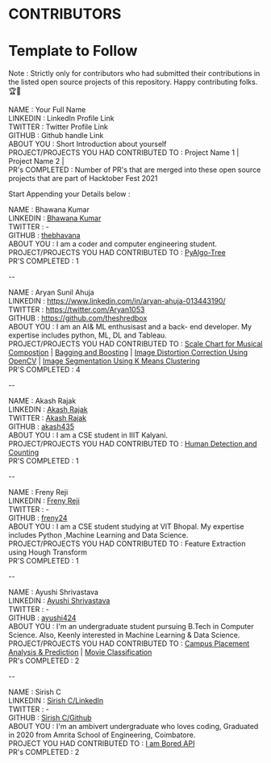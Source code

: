 # CONTRIBUTORS

# Template to Follow

Note : Strictly only for contributors who had submitted their contributions in the listed open source projects of this repository. Happy contributing folks.🏆👏

NAME : Your Full Name <br>
LINKEDIN : LinkedIn Profile Link <br>
TWITTER : Twitter Profile Link <br>
GITHUB : Github handle Link <br>
ABOUT YOU : Short Introduction about yourself <br>
PROJECT/PROJECTS YOU HAD CONTRIBUTED TO : Project Name 1 | Project Name 2 | <br>
PR's COMPLETED : Number of PR's that are merged into these open source projects that are part of Hacktober Fest 2021 <br>

Start Appending your Details below :

NAME : Bhawana Kumar <br>
LINKEDIN : [Bhawana Kumar](www.linkedin.com/in/bhawana-kumar) <br>
TWITTER :  - <br>
GITHUB : [thebhavana](https://github.com/thebhavana) <br>
ABOUT YOU : I am a coder and computer engineering student. <br>
PROJECT/PROJECTS YOU HAD CONTRIBUTED TO : [PyAlgo-Tree](https://github.com/prathimacode-hub/PyAlgo-Tree) <br>
PR'S COMPLETED : 1 <br>

--

NAME : Aryan Sunil Ahuja <br>
LINKEDIN : https://www.linkedin.com/in/aryan-ahuja-013443190/ <br>
TWITTER : https://twitter.com/Aryan1053 <br>
GITHUB : https://github.com/theshredbox <br>
ABOUT YOU : I am an AI& ML enthusisast and a back- end developer. My expertise includes python, ML, DL and Tableau. <br>
PROJECT/PROJECTS YOU HAD CONTRIBUTED TO : [Scale Chart for Musical Compostion](https://github.com/prathimacode-hub/Awesome_Python_Scripts/tree/main/GUIScripts/Scale%20Chart%20For%20Musical%20Composition) |  [Bagging and Boosting](https://github.com/prathimacode-hub/DS-ScriptsNook/tree/main/Machine%20Learning/Algorithms/Bagging%20and%20Boosting) |  [Image Distortion Correction Using OpenCV](https://github.com/prathimacode-hub/Awesome_Python_Scripts/tree/main/ImageProcessingScripts/Image%20Distortion%20Correction%20Using%20OpenCV) |  [Image Segmentation Using K Means Clustering](https://github.com/prathimacode-hub/Awesome_Python_Scripts/tree/main/ImageProcessingScripts/Image%20Segmentation%20Using%20K%20Means%20Clustering) <br>
PR'S COMPLETED : 4 <br>

--

NAME : Akash Rajak <br>
LINKEDIN : [Akash Rajak](https://www.linkedin.com/in/akash-rajak-akash435/) <br>
TWITTER :  [Akash Rajak](https://twitter.com/akash_ramanand) <br>
GITHUB : [akash435](https://github.com/akash435) <br>
ABOUT YOU : I am a CSE student in IIIT Kalyani. <br>
PROJECT/PROJECTS YOU HAD CONTRIBUTED TO : [Human Detection and Counting](https://github.com/prathimacode-hub/PyAlgo-Tree/tree/main/Computer%20Vision/Human%20Detection%20and%20Counting) <br>
PR'S COMPLETED : 1 <br>

--

NAME : Freny Reji <br>
LINKEDIN : [Freny Reji](https://www.linkedin.com/in/freny-reji-2401) <br>
TWITTER :  - <br>
GITHUB : [freny24](https://github.com/freny24) <br>
ABOUT YOU : I am a CSE student studying at VIT Bhopal. My expertise includes Python ,Machine Learning and Data Science. <br>
PROJECT/PROJECTS YOU HAD CONTRIBUTED TO : Feature Extraction using Hough Transform <br>
PR'S COMPLETED : 1 <br>

--


NAME : Ayushi Shrivastava <br>
LINKEDIN : [Ayushi Shrivastava](https://www.linkedin.com/in/ayushi-shrivastava-bb8b37199/) <br>
TWITTER : - <br>
GITHUB : [ayushi424](https://github.com/ayushi424) <br>
ABOUT YOU : I'm an undergraduate student pursuing B.Tech in Computer Science. Also, Keenly interested in Machine Learning & Data Science. <br>
PROJECT/PROJECTS YOU HAD CONTRIBUTED TO : [Campus Placement Analysis & Prediction](https://github.com/prathimacode-hub/PyAlgo-Tree/tree/main/Machine%20Learning/Campus%20Placement%20Analysis%20%26%20Prediction) | [Movie Classification](https://github.com/prathimacode-hub/PyAlgo-Tree/tree/main/Machine%20Learning/Movie%20Classification)  <br>
PR's COMPLETED : 2 <br>

--

NAME : Sirish C <br>
LINKEDIN : [Sirish C/LinkedIn](https://www.linkedin.com/in/sirish-c/) <br>
TWITTER : - <br>
GITHUB : [Sirish C/Github](https://github.com/SirishC)<br>
ABOUT YOU : I'm an ambivert undergraduate who loves coding, Graduated in 2020 from Amrita School of Engineering, Coimbatore.<br>
PROJECT YOU HAD CONTRIBUTED TO : [I am Bored API](https://github.com/prathimacode-hub/Awesome_Python_Scripts/tree/main/APIScripts/I%20am%20Bored%20API) <br>
PR's COMPLETED : 2 <br>
